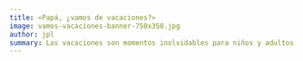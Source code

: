 ```yaml
---
title: «Papá, ¿vamos de vacaciones?»
image: vamos-vacaciones-banner-750x350.jpg
author: jpl
summary: Las vacaciones son momentos inolvidables para niños y adultos. ¿Hacer juegos en vacaciones? Stugan, un campamento de verano para hacer juegos.
---
```


